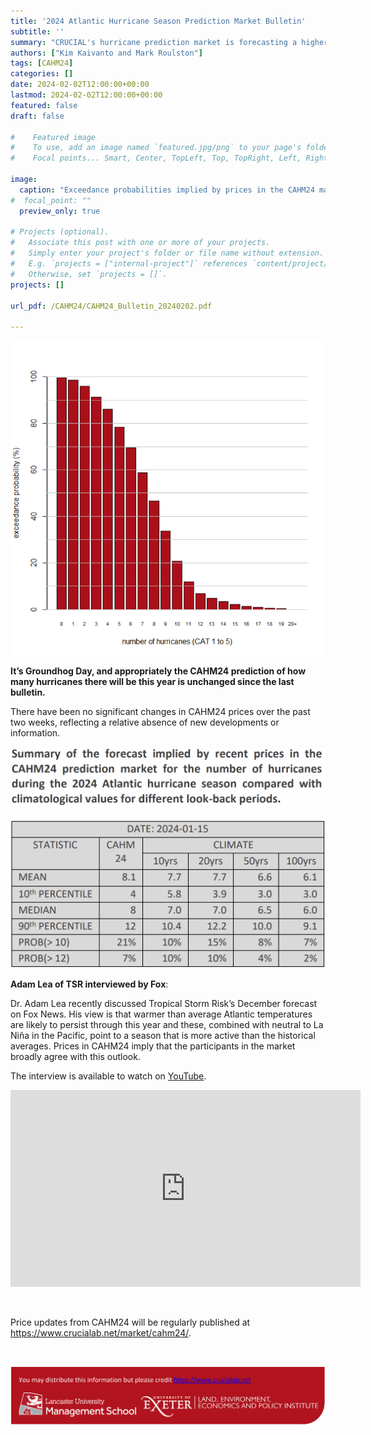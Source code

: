 ```yaml
---
title: '2024 Atlantic Hurricane Season Prediction Market Bulletin'
subtitle: ''
summary: "CRUCIAL's hurricane prediction market is forecasting a higher-than-average number of hurricanes this year."
authors: ["Kim Kaivanto and Mark Roulston"]
tags: [CAHM24]
categories: []
date: 2024-02-02T12:00:00+00:00
lastmod: 2024-02-02T12:00:00+00:00
featured: false
draft: false

#    Featured image
#    To use, add an image named `featured.jpg/png` to your page's folder.
#    Focal points... Smart, Center, TopLeft, Top, TopRight, Left, Right, BottomLeft, Bottom, BottomRight.

image: 
  caption: "Exceedance probabilities implied by prices in the CAHM24 market for the number of hurricanes during the 2024 Atlantic hurricane season."
#  focal_point: ""
  preview_only: true

# Projects (optional).
#   Associate this post with one or more of your projects.
#   Simply enter your project's folder or file name without extension.
#   E.g. `projects = ["internal-project"]` references `content/project/deep-learning/index.md`.
#   Otherwise, set `projects = []`.
projects: []

url_pdf: /CAHM24/CAHM24_Bulletin_20240202.pdf

---
```

![](featured.png "Exceedance probabilities implied by prices in the CAHM24 market for the number of hurricanes during the 2024 Atlantic hurricane season.")

**It’s Groundhog Day, and appropriately the CAHM24 prediction of how many hurricanes there will be this year is unchanged since the last bulletin.**

There have been no significant changes in CAHM24 prices over the past two weeks, reflecting a relative absence of new developments or information. 


![table](table.png)

**Adam Lea of TSR interviewed by Fox**:

Dr. Adam Lea recently discussed Tropical Storm Risk’s December forecast on Fox News. His view is that warmer than average Atlantic temperatures are likely to persist through this year and these, combined with neutral to La Niña in the Pacific, point to a season that is more active than the historical averages. Prices in CAHM24 imply that the participants in the market broadly agree with this outlook. 

The interview is available to watch on [YouTube](https://www.youtube.com/watch?v=FEh5LGDVcNA). 

<p>
<iframe width="560" height="315" src="https://www.youtube.com/embed/FEh5LGDVcNA?si=RQW7M8CDJhd7Hvlj" title="YouTube video player" frameborder="0" allow="accelerometer; autoplay; clipboard-write; encrypted-media; gyroscope; picture-in-picture; web-share" allowfullscreen></iframe>
</p>

<br> 

Price updates from CAHM24 will be regularly published at https://www.crucialab.net/market/cahm24/.  

<br>

![credits](foot.png) 

<br>
 
